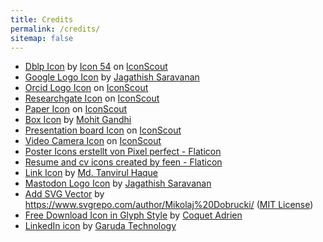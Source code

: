 ```yaml
---
title: Credits
permalink: /credits/
sitemap: false
---
```


- <a href="https://iconscout.com/icons/dblp" target="_blank">Dblp Icon</a> by <a href="https://iconscout.com/contributors/icon-54">Icon 54</a> on <a href="https://iconscout.com">IconScout</a>
- <a href="https://iconscout.com/icons/google" target="_blank">Google Logo Icon</a> by <a href="https://iconscout.com/contributors/jagathish" target="_blank">Jagathish Saravanan</a>
- <a href="https://iconscout.com/icons/orcid" target="_blank">Orcid Logo Icon</a> on <a href="https://iconscout.com">IconScout</a>
- <a href="https://iconscout.com/icons/researchgate" target="_blank">Researchgate Icon</a> on <a href="https://iconscout.com">IconScout</a>
- <a href="https://iconscout.com/icons/paper" target="_blank">Paper Icon</a> on <a href="https://iconscout.com">IconScout</a>
- <a href="https://iconscout.com/icons/box" target="_blank">Box Icon</a> by <a href="https://iconscout.com/contributors/mcgandhi61" target="_blank">Mohit Gandhi</a>
- <a href="https://iconscout.com/icons/presentation-board" target="_blank">Presentation board Icon</a> on <a href="https://iconscout.com">IconScout</a>
- <a href="https://iconscout.com/icons/video-camera" target="_blank">Video Camera Icon</a> on <a href="https://iconscout.com">IconScout</a>
- <a href="https://www.flaticon.com/de/kostenlose-icons/poster" target="_blank">Poster Icons erstellt von Pixel perfect - Flaticon</a>
- <a href="https://www.flaticon.com/free-icons/resume-and-cv" title="resume and cv icons">Resume and cv icons created by feen - Flaticon</a>
- <a href="https://iconscout.com/icons/link" target="_blank">Link Icon</a> by <a href="https://iconscout.com/contributors/tanvirulhaq" target="_blank">Md. Tanvirul Haque</a>
- <a href="https://iconscout.com/icons/mastodon" target="_blank">Mastodon Logo Icon</a> by <a href="https://iconscout.com/contributors/jagathish" target="_blank">Jagathish Saravanan</a>
- <a href="https://www.svgrepo.com/svg/348549/add" target="_blank">Add SVG Vector</a> by <a href="https://www.svgrepo.com/author/Mikolaj%20Dobrucki/" target="_blank">https://www.svgrepo.com/author/Mikolaj%20Dobrucki/</a> (<a href="https://www.svgrepo.com/page/licensing#MIT" target="_blank">MIT License</a>)
- <a href="https://iconscout.com/free-icon/download-1659443" target="_blank">Free Download Icon in Glyph Style</a> by <a href="https://iconscout.com/contributors/adrien-coquet">Coquet Adrien</a>
- <a href="https://www.svgrepo.com/svg/452047/linkedin-1" target="_blank">LinkedIn icon</a> by <a href="https://www.svgrepo.com/author/Garuda%20Technology/">Garuda Technology</a>
